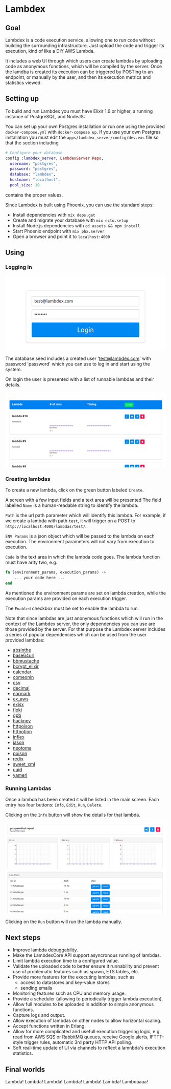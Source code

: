 # Lambdex

## Goal

Lambdex is a code execution service, allowing one to run code without building the surrounding infrastructure.
Just upload the code and trigger its execution, kind of like a DIY AWS Lambda.

It includes a web UI through which users can create lambdas by uploading code as anonymous functions, which will be compiled by the server.
Once the lamdba is created its execution can be triggered by POSTing to an endpoint, or manually by the user, and then its execution metrics and statistics viewed.

## Setting up

To build and run Lambdex you must have Elixir 1.6 or higher, a running instance of PostgreSQL, and NodeJS:

You can set up your own Postgres installation or run one using the provided `docker-compose.yml` with `docker-compose up`.
If you use your own Postgres installation you must edit the `apps/lambdex_server/config/dev.exs` file so that the section including 

```elixir
# Configure your database
config :lambdex_server, LambdexServer.Repo,
  username: "postgres",
  password: "postgres",
  database: "lambdex",
  hostname: "localhost",
  pool_size: 10
```

contains the proper values. 

Since Lambdex is built using Phoenix, you can use the standard steps: 
  * Install dependencies with `mix deps.get`
  * Create and migrate your database with `mix ecto.setup`
  * Install Node.js dependencies with `cd assets && npm install`
  * Start Phoenix endpoint with `mix phx.server`
  * Open a browser and point it to `localhost:4000`

## Using

### Logging in

![login](docs/images/login.jpg)

The database seed includes a created user 'test@lambdex.com' with password 'password' which you can use to log in and start using the system.

On login the user is presented with a list of runnable lambdas and their details.

![list](docs/images/list.jpg)

### Creating lambdas

<!-- ![creation](docs/images/lambda_creation.jpg) -->

To create a new lambda, click on the green button labeled `Create`.

A screen with a few input fields and a text area will be presented
The field labelled `Name` is a human-readable string to identify the lambda.

`Path` is the url path parameter which will identify this lambda. For example, if we create a lambda with path `test`, it will trigger on a POST to `http://localhost:4000/lambdas/test/`.

`ENV Params` is a json object which will be passed to the lambda on each execution. The environment parameters will not vary from execution to execution.

`Code` is the text area in which the lambda code goes.
The lambda function must have arity two, e.g.

```elixir
fn (environment_params, execution_params) ->
    ... your code here ...
end
```

As mentioned the environment params are set on lambda creation, while the execution params are provided on each execution trigger.

The `Enabled` checkbox must be set to enable the lambda to run.

Note that since lambdas are just anonymous functions which will run in the context of the Lambdex server, the only dependencies you can use are those provided by the server. For that purpose the Lambdex server includes a series of popular dependencies which can be used from the user provided lambdas:
- [absinthe](https://hex.pm/packages/absinthe)
- [base64url](https://hex.pm/packages/base64url)
- [bbmustache](https://hex.pm/packages/bbmustache)
- [bcrypt_elixir](https://hex.pm/packages/bcrypt_elixir)
- [calendar](https://hex.pm/packages/calendar)
- [comeonin](https://hex.pm/packages/comeonin)
- [csv](https://hex.pm/packages/csv)
- [decimal](https://hex.pm/packages/decimal)
- [earmark](https://hex.pm/packages/earmark)
- [ex_aws](https://hex.pm/packages/ex_aws)
- [exjsx](https://hex.pm/packages/exjsx)
- [floki](https://hex.pm/packages/floki)
- [gpb](https://hex.pm/packages/gpb)
- [hackney](https://hex.pm/packages/hackney)
- [httpoison](https://hex.pm/packages/httpoison)
- [httpotion](https://hex.pm/packages/httpotion)
- [inflex](https://hex.pm/packages/inflex)
- [jason](https://hex.pm/packages/jason)
- [neotoma](https://hex.pm/packages/neotoma)
- [poison](https://hex.pm/packages/poison)
- [redix](https://hex.pm/packages/redix)
- [sweet_xml](https://hex.pm/packages/sweet_xml)
- [uuid](https://hex.pm/packages/uuid)
- [yamerl](https://hex.pm/packages/yamerl)

### Running Lambdas

Once a lambda has been created it will be listed in the main screen.
Each entry has four buttons: `Info`, `Edit`, `Run`, `Delete`.

<!-- ![entry](docs/images/lambda_entry.png) -->

Clicking on the `Info` button will show the details for that lambda.

![info](docs/images/lambda_info.jpg)

Clicking on the `Run` button will run the lambda manually.

## Next steps

- Improve lambda debuggability.
- Make the LambdexCore API support asyncronous running of lambdas. 
- Limit lambda execution time to a configured value.
- Validate the uploaded code to better ensure it runnability and prevent use of problematic features such as spawn, ETS tables, etc.
- Provide more features for the executing lambdas, such as
  - access to datastores and key-value stores
  - sending emails
- Monitoring features such as CPU and memory usage.
- Provide a scheduler (allowing to periodically trigger lambda execution).
- Allow full modules to be uploaded in addition to simple anonymous functions.
- Capture logs and output.
- Allow execution of lambdas on other nodes to allow horizontal scaling.
- Accept functions written in Erlang.
- Allow for more complicated and usefull execution triggering logic, e.g. read from AWS SQS or RabbitMQ queues, receive Google alerts, IFTTT-style trigger rules, automatic 3rd party HTTP API polling.
- Soft real-time update of UI via channels to reflect a lamnbda's execution statistics.

## Final worlds
Lambda! Lambda! Lambda! Lambda! Lambda! Lambda! Lambdaaaa!

